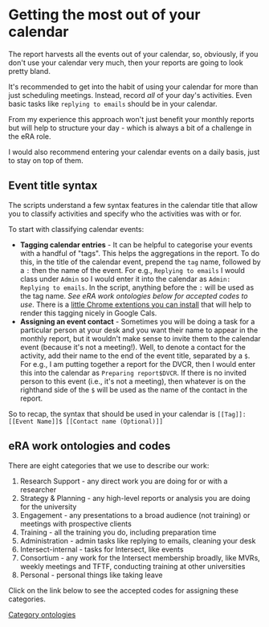 # Getting the most out of your calendar
The report harvests all the events out of your calendar, so, obviously, if you don't use your calendar very much, then your reports are going to look pretty bland. 

It's recommended to get into the habit of using your calendar for more than just scheduling meetings. Instead, record *all* of your day's activities. Even basic tasks like `replying to emails` should be in your calendar. 

From my experience this approach won't just benefit your monthly reports but will help to structure your day - which is always a bit of a challenge in the eRA role. 

I would also recommend entering your calendar events on a daily basis, just to stay on top of them.

## Event title syntax

The scripts understand a few syntax features in the calendar title that allow you to classify activities and specify who the activities was with or for. 

To start with classifying calendar events:
* **Tagging calendar entries** - It can be helpful to categorise your events with a handful of "tags". This helps the aggregations in the report. To do this, in the title of the calendar event, prepend the `tag` name, followed by a `:` then the name of the event. For e.g., `Replying to emails` I would class under `Admin` so I would enter it into the calendar as `Admin: Replying to emails`. In the script, anything before the `:` will be used as the tag name. *See eRA work ontologies below for accepted codes to use*. There is a [little Chrome extentions you can install](https://chrome.google.com/webstore/detail/google-calendar-tags/ncpjnjohbcgocheijdaafoidjnkpajka/) that will help to render this tagging nicely in Google Cals.
* **Assigning an event contact** - Sometimes you will be doing a task for a particular person at your desk and you want their name to appear in the monthly report, but it wouldn't make sense to invite them to the calendar event (because it's not a meeting!). Well, to denote a contact for the activity, add their name to the end of the event title, separated by a `$`. For e.g., I am putting together a report for the DVCR, then I would enter this into the calendar as `Preparing report$DVCR`. If there is no invited person to this event (i.e., it's not a meeting), then whatever is on the righthand side of the `$` will be used as the name of the contact in the report. 

So to recap, the syntax that should be used in your calendar is `[[Tag]]: [[Event Name]]$ [[Contact name (Optional)]]`

## eRA work ontologies and codes

There are eight categories that we use to describe our work:
1. Research Support -  any direct work you are doing for or with a researcher
2. Strategy & Planning - any high-level reports or analysis you are doing for the university
3. Engagement - any presentations to a broad audience (not training) or meetings with prospective clients
4. Training - all the training you do, including preparation time
5. Administration - admin tasks like replying to emails, cleaning your desk 
6. Intersect-internal - tasks for Intersect, like events
7. Consortium - any work for the Intersect membership broadly, like MVRs, weekly meetings and TFTF, conducting training at other universities
8. Personal - personal things like taking leave

Click on the link below to see the accepted codes for assigning these categories.

<a href="https://docs.google.com/spreadsheets/d/e/2PACX-1vQkCcEnzws7OQEydNWCLqhD_vMcXkVUxpMu4dtlXYtpUKzvkhKhUdk_B0ETVoUNChHaQVUjY6_nbZug/pubchart?oid=1565865934&amp;format=interactive">Category ontologies</a>

